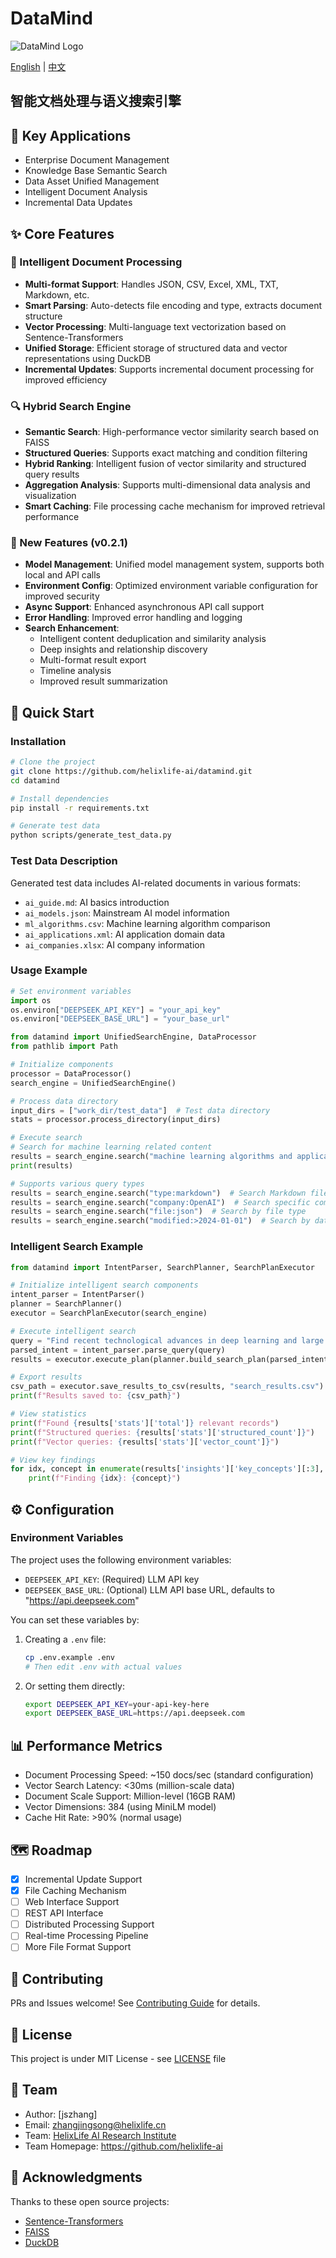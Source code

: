 # DataMind

![DataMind Logo](docs/images/logo.png)

[English](../README.md) | [中文](README_zh.md)

## 智能文档处理与语义搜索引擎

## 🎯 Key Applications

- Enterprise Document Management
- Knowledge Base Semantic Search
- Data Asset Unified Management
- Intelligent Document Analysis
- Incremental Data Updates

## ✨ Core Features

### 🔄 Intelligent Document Processing
- **Multi-format Support**: Handles JSON, CSV, Excel, XML, TXT, Markdown, etc.
- **Smart Parsing**: Auto-detects file encoding and type, extracts document structure
- **Vector Processing**: Multi-language text vectorization based on Sentence-Transformers
- **Unified Storage**: Efficient storage of structured data and vector representations using DuckDB
- **Incremental Updates**: Supports incremental document processing for improved efficiency

### 🔍 Hybrid Search Engine
- **Semantic Search**: High-performance vector similarity search based on FAISS
- **Structured Queries**: Supports exact matching and condition filtering
- **Hybrid Ranking**: Intelligent fusion of vector similarity and structured query results
- **Aggregation Analysis**: Supports multi-dimensional data analysis and visualization
- **Smart Caching**: File processing cache mechanism for improved retrieval performance

### 🎨 New Features (v0.2.1)
- **Model Management**: Unified model management system, supports both local and API calls
- **Environment Config**: Optimized environment variable configuration for improved security
- **Async Support**: Enhanced asynchronous API call support
- **Error Handling**: Improved error handling and logging
- **Search Enhancement**: 
  * Intelligent content deduplication and similarity analysis
  * Deep insights and relationship discovery
  * Multi-format result export
  * Timeline analysis
  * Improved result summarization

## 🚀 Quick Start

### Installation

```bash
# Clone the project
git clone https://github.com/helixlife-ai/datamind.git
cd datamind

# Install dependencies
pip install -r requirements.txt

# Generate test data
python scripts/generate_test_data.py
```

### Test Data Description

Generated test data includes AI-related documents in various formats:
- `ai_guide.md`: AI basics introduction
- `ai_models.json`: Mainstream AI model information
- `ml_algorithms.csv`: Machine learning algorithm comparison
- `ai_applications.xml`: AI application domain data
- `ai_companies.xlsx`: AI company information

### Usage Example

```python
# Set environment variables
import os
os.environ["DEEPSEEK_API_KEY"] = "your_api_key"
os.environ["DEEPSEEK_BASE_URL"] = "your_base_url"

from datamind import UnifiedSearchEngine, DataProcessor
from pathlib import Path

# Initialize components
processor = DataProcessor()
search_engine = UnifiedSearchEngine()

# Process data directory
input_dirs = ["work_dir/test_data"]  # Test data directory
stats = processor.process_directory(input_dirs)

# Execute search
# Search for machine learning related content
results = search_engine.search("machine learning algorithms and applications")
print(results)

# Supports various query types
results = search_engine.search("type:markdown")  # Search Markdown files
results = search_engine.search("company:OpenAI")  # Search specific company
results = search_engine.search("file:json")  # Search by file type
results = search_engine.search("modified:>2024-01-01")  # Search by date
```

### Intelligent Search Example
```python
from datamind import IntentParser, SearchPlanner, SearchPlanExecutor

# Initialize intelligent search components
intent_parser = IntentParser()
planner = SearchPlanner()
executor = SearchPlanExecutor(search_engine)

# Execute intelligent search
query = "Find recent technological advances in deep learning and large language models"
parsed_intent = intent_parser.parse_query(query)
results = executor.execute_plan(planner.build_search_plan(parsed_intent))

# Export results
csv_path = executor.save_results_to_csv(results, "search_results.csv")
print(f"Results saved to: {csv_path}")

# View statistics
print(f"Found {results['stats']['total']} relevant records")
print(f"Structured queries: {results['stats']['structured_count']}")
print(f"Vector queries: {results['stats']['vector_count']}")

# View key findings
for idx, concept in enumerate(results['insights']['key_concepts'][:3], 1):
    print(f"Finding {idx}: {concept}")
```

## ⚙️ Configuration

### Environment Variables

The project uses the following environment variables:

- `DEEPSEEK_API_KEY`: (Required) LLM API key
- `DEEPSEEK_BASE_URL`: (Optional) LLM API base URL, defaults to "https://api.deepseek.com"

You can set these variables by:

1. Creating a `.env` file:
   ```bash
   cp .env.example .env
   # Then edit .env with actual values
   ```

2. Or setting them directly:
   ```bash
   export DEEPSEEK_API_KEY=your-api-key-here
   export DEEPSEEK_BASE_URL=https://api.deepseek.com
   ```

## 📊 Performance Metrics

- Document Processing Speed: ~150 docs/sec (standard configuration)
- Vector Search Latency: <30ms (million-scale data)
- Document Scale Support: Million-level (16GB RAM)
- Vector Dimensions: 384 (using MiniLM model)
- Cache Hit Rate: >90% (normal usage)

## 🗺️ Roadmap

- [x] Incremental Update Support
- [x] File Caching Mechanism
- [ ] Web Interface Support
- [ ] REST API Interface
- [ ] Distributed Processing Support
- [ ] Real-time Processing Pipeline
- [ ] More File Format Support

## 🤝 Contributing

PRs and Issues welcome! See [Contributing Guide](CONTRIBUTING.md) for details.

## 📄 License

This project is under MIT License - see [LICENSE](LICENSE) file

## 👥 Team

- Author: [jszhang]
- Email: zhangjingsong@helixlife.cn
- Team: [HelixLife AI Research Institute](https://github.com/helixlife-ai)
- Team Homepage: https://github.com/helixlife-ai

## 🙏 Acknowledgments

Thanks to these open source projects:
- [Sentence-Transformers](https://github.com/UKPLab/sentence-transformers)
- [FAISS](https://github.com/facebookresearch/faiss)
- [DuckDB](https://github.com/duckdb/duckdb) 
